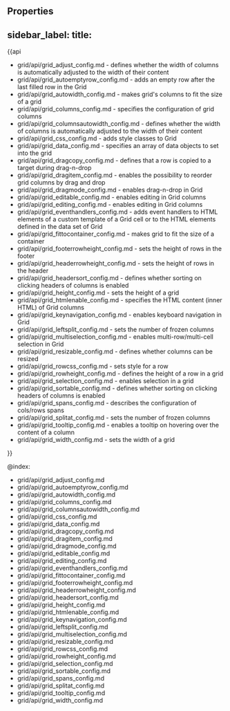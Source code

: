 Properties
---
sidebar_label: 
title: 
---          

{{api

- grid/api/grid_adjust_config.md - defines whether the width of columns is automatically adjusted to the width of their content
- grid/api/grid_autoemptyrow_config.md - adds an empty row after the last filled row in the Grid
- grid/api/grid_autowidth_config.md - makes grid's columns to fit the size of a grid
- grid/api/grid_columns_config.md - specifies the configuration of grid columns
- grid/api/grid_columnsautowidth_config.md - defines whether the width of columns is automatically adjusted to the width of their content
- grid/api/grid_css_config.md - adds style classes to Grid
- grid/api/grid_data_config.md - specifies an array of data objects to set into the grid
- grid/api/grid_dragcopy_config.md - defines that a row is copied to a target during drag-n-drop
- grid/api/grid_dragitem_config.md - enables the possibility to reorder grid columns by drag and drop
- grid/api/grid_dragmode_config.md - enables drag-n-drop in Grid
- grid/api/grid_editable_config.md - enables editing in Grid columns
- grid/api/grid_editing_config.md - enables editing in Grid columns
- grid/api/grid_eventhandlers_config.md - adds event handlers to HTML elements of a custom template of a Grid cell or to the HTML elements defined in the data set of Grid
- grid/api/grid_fittocontainer_config.md - makes grid to fit the size of a container
- grid/api/grid_footerrowheight_config.md - sets the height of rows in the footer
- grid/api/grid_headerrowheight_config.md - sets the height of rows in the header
- grid/api/grid_headersort_config.md - defines whether sorting on clicking headers of columns is enabled
- grid/api/grid_height_config.md - sets the height of a grid
- grid/api/grid_htmlenable_config.md - specifies the HTML content (inner HTML) of Grid columns
- grid/api/grid_keynavigation_config.md - enables keyboard navigation in Grid
- grid/api/grid_leftsplit_config.md - sets the number of frozen columns
- grid/api/grid_multiselection_config.md - enables multi-row/multi-cell selection in Grid
- grid/api/grid_resizable_config.md - defines whether columns can be resized
- grid/api/grid_rowcss_config.md - sets style for a row
- grid/api/grid_rowheight_config.md - defines the height of a row in a grid
- grid/api/grid_selection_config.md - enables selection in a grid
- grid/api/grid_sortable_config.md - defines whether sorting on clicking headers of columns is enabled
- grid/api/grid_spans_config.md - describes the configuration of cols/rows spans
- grid/api/grid_splitat_config.md - sets the number of frozen columns
- grid/api/grid_tooltip_config.md - enables a tooltip on hovering over the content of a column
- grid/api/grid_width_config.md - sets the width of a grid

}}

@index:
- grid/api/grid_adjust_config.md
- grid/api/grid_autoemptyrow_config.md
- grid/api/grid_autowidth_config.md
- grid/api/grid_columns_config.md
- grid/api/grid_columnsautowidth_config.md
- grid/api/grid_css_config.md
- grid/api/grid_data_config.md
- grid/api/grid_dragcopy_config.md
- grid/api/grid_dragitem_config.md
- grid/api/grid_dragmode_config.md
- grid/api/grid_editable_config.md
- grid/api/grid_editing_config.md
- grid/api/grid_eventhandlers_config.md
- grid/api/grid_fittocontainer_config.md
- grid/api/grid_footerrowheight_config.md
- grid/api/grid_headerrowheight_config.md
- grid/api/grid_headersort_config.md
- grid/api/grid_height_config.md
- grid/api/grid_htmlenable_config.md
- grid/api/grid_keynavigation_config.md
- grid/api/grid_leftsplit_config.md
- grid/api/grid_multiselection_config.md
- grid/api/grid_resizable_config.md
- grid/api/grid_rowcss_config.md
- grid/api/grid_rowheight_config.md
- grid/api/grid_selection_config.md
- grid/api/grid_sortable_config.md
- grid/api/grid_spans_config.md
- grid/api/grid_splitat_config.md
- grid/api/grid_tooltip_config.md
- grid/api/grid_width_config.md
